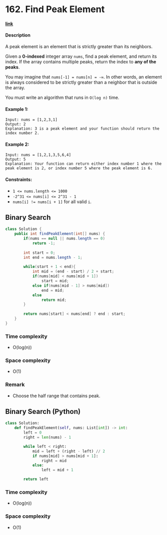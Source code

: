 # 162. Find Peak Element

#### [link](https://leetcode.com/problems/find-peak-element/)

#### Description
A peak element is an element that is strictly greater than its neighbors.

Given a **0-indexed** integer array `nums`, find a peak element, and return its index. If the array contains multiple peaks, return the index to **any of the peaks**.

You may imagine that `nums[-1] = nums[n] = -∞`. In other words, an element is always considered to be strictly greater than a neighbor that is outside the array.

You must write an algorithm that runs in `O(log n)` time.



#### Example 1:
```
Input: nums = [1,2,3,1]
Output: 2
Explanation: 3 is a peak element and your function should return the index number 2.
```
#### Example 2:
```
Input: nums = [1,2,1,3,5,6,4]
Output: 5
Explanation: Your function can return either index number 1 where the peak element is 2, or index number 5 where the peak element is 6.
```

#### Constraints:
* `1 <= nums.length <= 1000`
* `-2^31 <= nums[i] <= 2^31 - 1`
* `nums[i] != nums[i + 1]` for all valid `i`.

## Binary Search
```java
class Solution {
    public int findPeakElement(int[] nums) {
        if(nums == null || nums.length == 0)
            return -1;
            
        int start = 0;
        int end = nums.length - 1;
        
        while(start + 1 < end){
            int mid = (end - start) / 2 + start;
            if(nums[mid] < nums[mid + 1])
                start = mid;
            else if(nums[mid - 1] > nums[mid])
                end = mid;
            else
                return mid;
        }
        
        return nums[start] < nums[end] ? end : start;
    }
}
```
### Time complexity
* O(log(n))
### Space complexity
* O(1)
### Remark
* Choose the half range that contains peak.

## Binary Search (Python)
```python
class Solution:
    def findPeakElement(self, nums: List[int]) -> int:
        left = 0
        right = len(nums) - 1

        while left < right:
            mid = left + (right - left) // 2
            if nums[mid] > nums[mid + 1]:
                right = mid
            else:
                left = mid + 1

        return left
```
### Time complexity
* O(log(n))
### Space complexity
* O(1)